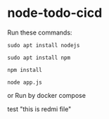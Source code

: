 # node-todo-cicd

Run these commands:


`sudo apt install nodejs`


`sudo apt install npm`


`npm install`

`node app.js`

or Run by docker compose

test
"this is redmi file"
